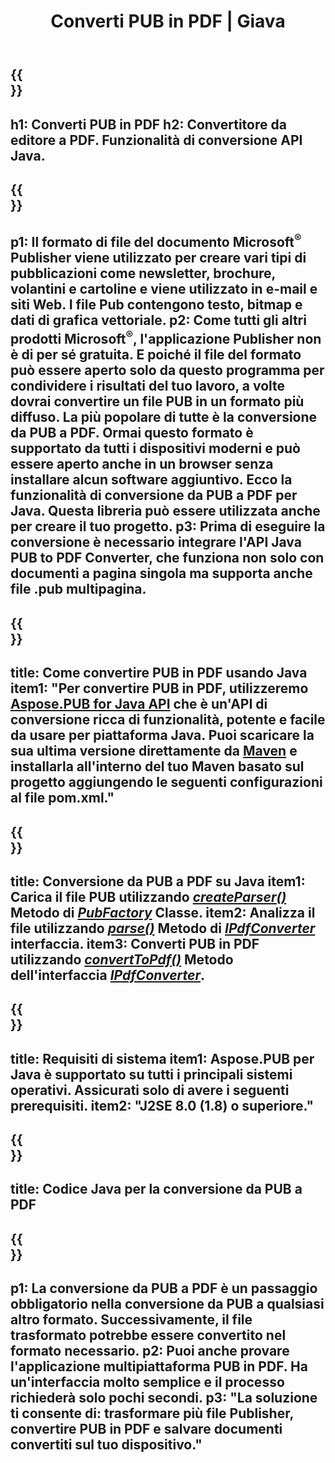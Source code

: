 ﻿---
translation: true
template: /_templates/conversion-child-java.md
title: Converti PUB in PDF | Giava
description: Converti PUB in PDF utilizzando l'API Java su qualsiasi piattaforma. Funzionalità di conversione dell'editore facile da integrare nella tua soluzione.
url: /java/conversion/pub-to-pdf/
metakeywords: pub in pdf java, converti pub in pdf java, java pub in pdf, editore in pdf java
family: pub
platformtag: java
feature: conversion
---

{{<section banner>}}
---
h1: Converti PUB in PDF
h2: Convertitore da editore a PDF. Funzionalità di conversione API Java.
---

{{<section overview>}}
---
p1: Il formato di file del documento Microsoft<sup>®</sup> Publisher viene utilizzato per creare vari tipi di pubblicazioni come newsletter, brochure, volantini e cartoline e viene utilizzato in e-mail e siti Web. I file Pub contengono testo, bitmap e dati di grafica vettoriale.
p2: Come tutti gli altri prodotti Microsoft<sup>®</sup>, l'applicazione Publisher non è di per sé gratuita. E poiché il file del formato può essere aperto solo da questo programma per condividere i risultati del tuo lavoro, a volte dovrai convertire un file PUB in un formato più diffuso. La più popolare di tutte è la conversione da PUB a PDF. Ormai questo formato è supportato da tutti i dispositivi moderni e può essere aperto anche in un browser senza installare alcun software aggiuntivo. Ecco la funzionalità di conversione da PUB a PDF per Java. Questa libreria può essere utilizzata anche per creare il tuo progetto.
p3: Prima di eseguire la conversione è necessario integrare l'API Java PUB to PDF Converter, che funziona non solo con documenti a pagina singola ma supporta anche file .pub multipagina.
---

{{<section widget>}}
---
title: Come convertire PUB in PDF usando Java
item1: "Per convertire PUB in PDF, utilizzeremo [Aspose.PUB for Java API](https://products.aspose.com/pub/java) che è un'API di conversione ricca di funzionalità, potente e facile da usare per piattaforma Java. Puoi scaricare la sua ultima versione direttamente da [Maven](https://repository.aspose.com/webapp/#/artifacts/browse/tree/General/repo/com/aspose/aspose-pub) e installarla all'interno del tuo Maven basato sul progetto aggiungendo le seguenti configurazioni al file pom.xml."
---

{{<section feature1>}}
---
title: Conversione da PUB a PDF su Java
item1: Carica il file PUB utilizzando [*createParser()*](https://apiference.aspose.com/pub/java/com.aspose.pub/PubFactory#createParser-java.lang.String-) Metodo di [*PubFactory*](https://apireference.aspose.com/pub/java/com.aspose.pub/PubFactory) Classe.
item2: Analizza il file utilizzando [*parse()*](https://apiference.aspose.com/pub/java/com.aspose.pub/IPubParser#parse--) Metodo di [*IPdfConverter*](https://apiference.aspose.com/pub/java/com.aspose.pub/IPubParser) interfaccia.
item3: Converti PUB in PDF utilizzando [*convertToPdf()*](https://apiference.aspose.com/pub/java/com.aspose.pub/IPdfConverter#convertToPdf-com.aspose.pub.Document-java.lang.String-) Metodo dell'interfaccia [*IPdfConverter*](https://apiference.aspose.com/pub/java/com.aspose.pub/IPdfConverter).
---

{{<section feature2>}}
---
title: Requisiti di sistema
item1: Aspose.PUB per Java è supportato su tutti i principali sistemi operativi. Assicurati solo di avere i seguenti prerequisiti.
item2: "J2SE 8.0 (1.8) o superiore."
---

{{<section codeexample>}}
---
title: Codice Java per la conversione da PUB a PDF
---

{{<section summary>}}
---
p1: La conversione da PUB a PDF è un passaggio obbligatorio nella conversione da PUB a qualsiasi altro formato. Successivamente, il file trasformato potrebbe essere convertito nel formato necessario.
p2: Puoi anche provare l'applicazione multipiattaforma PUB in PDF. Ha un'interfaccia molto semplice e il processo richiederà solo pochi secondi.
p3: "La soluzione ti consente di: trasformare più file Publisher, convertire PUB in PDF e salvare documenti convertiti sul tuo dispositivo."
---